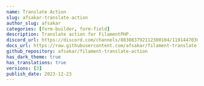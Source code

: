 ```yaml
---
name: Translate Action
slug: afsakar-translate-action
author_slug: afsakar
categories: [form-builder, form-field]
description: Translate action for FilamentPHP.
discord_url: https://discord.com/channels/883083792112300104/1191447030506201218
docs_url: https://raw.githubusercontent.com/afsakar/filament-translate-action/main/README.md
github_repository: afsakar/filament-translate-action
has_dark_theme: true
has_translations: true
versions: [3]
publish_date: 2023-12-23
---
```

